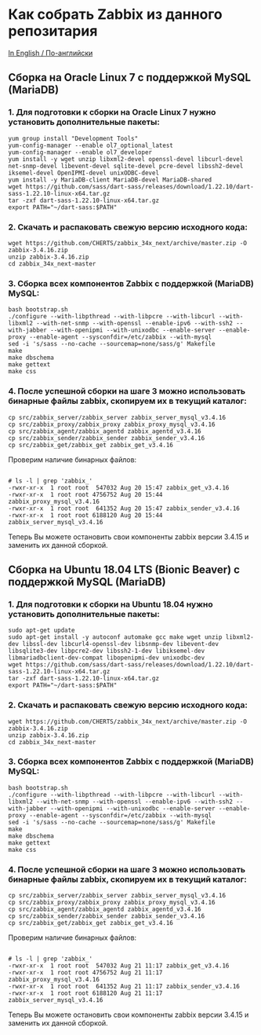 # Как собрать Zabbix из данного репозитария

[In English / По-английски](BUILD.md)

## Сборка на Oracle Linux 7 с поддержкой MySQL (MariaDB)

### 1. Для подготовки к сборки на Oracle Linux 7 нужно установить дополнительные пакеты:

~~~~
yum group install "Development Tools"
yum-config-manager --enable ol7_optional_latest
yum-config-manager --enable ol7_developer
yum install -y wget unzip libxml2-devel openssl-devel libcurl-devel net-snmp-devel libevent-devel sqlite-devel pcre-devel libssh2-devel iksemel-devel OpenIPMI-devel unixODBC-devel
yum install -y MariaDB-client MariaDB-devel MariaDB-shared
wget https://github.com/sass/dart-sass/releases/download/1.22.10/dart-sass-1.22.10-linux-x64.tar.gz
tar -zxf dart-sass-1.22.10-linux-x64.tar.gz
export PATH="~/dart-sass:$PATH"
~~~~

### 2. Скачать и распаковать свежую версию исходного кода:

~~~~
wget https://github.com/CHERTS/zabbix_34x_next/archive/master.zip -O zabbix-3.4.16.zip
unzip zabbix-3.4.16.zip
cd zabbix_34x_next-master
~~~~

### 3. Сборка всех компонентов Zabbix с поддержкой (MariaDB) MySQL:

~~~~
bash bootstrap.sh
./configure --with-libpthread --with-libpcre --with-libcurl --with-libxml2 --with-net-snmp --with-openssl --enable-ipv6 --with-ssh2 --with-jabber --with-openipmi --with-unixodbc --enable-server --enable-proxy --enable-agent --sysconfdir=/etc/zabbix --with-mysql
sed -i 's/sass --no-cache --sourcemap=none/sass/g' Makefile
make
make dbschema
make gettext
make css
~~~~

### 4. После успешной сборки на шаге 3 можно использовать бинарные файлы zabbix, скопируем их в текущий каталог:

~~~~
cp src/zabbix_server/zabbix_server zabbix_server_mysql_v3.4.16
cp src/zabbix_proxy/zabbix_proxy zabbix_proxy_mysql_v3.4.16
cp src/zabbix_agent/zabbix_agentd zabbix_agentd_v3.4.16
cp src/zabbix_sender/zabbix_sender zabbix_sender_v3.4.16
cp src/zabbix_get/zabbix_get zabbix_get_v3.4.16
~~~~

Проверим наличие бинарных файлов:

~~~~

# ls -l | grep 'zabbix_'
-rwxr-xr-x  1 root root  547032 Aug 20 15:47 zabbix_get_v3.4.16
-rwxr-xr-x  1 root root 4756752 Aug 20 15:44 zabbix_proxy_mysql_v3.4.16
-rwxr-xr-x  1 root root  641352 Aug 20 15:47 zabbix_sender_v3.4.16
-rwxr-xr-x  1 root root 6188120 Aug 20 15:44 zabbix_server_mysql_v3.4.16
~~~~

Теперь Вы можете остановить свои компоненты zabbix версии 3.4.15 и заменить их данной сборкой.


## Сборка на Ubuntu 18.04 LTS (Bionic Beaver) с поддержкой MySQL (MariaDB)

### 1. Для подготовки к сборки на Ubuntu 18.04 нужно установить дополнительные пакеты:

~~~~
sudo apt-get update
sudo apt-get install -y autoconf automake gcc make wget unzip libxml2-dev libssl-dev libcurl4-openssl-dev libsnmp-dev libevent-dev libsqlite3-dev libpcre2-dev libssh2-1-dev libiksemel-dev libmariadbclient-dev-compat libopenipmi-dev unixodbc-dev
wget https://github.com/sass/dart-sass/releases/download/1.22.10/dart-sass-1.22.10-linux-x64.tar.gz
tar -zxf dart-sass-1.22.10-linux-x64.tar.gz
export PATH="~/dart-sass:$PATH"
~~~~

### 2. Скачать и распаковать свежую версию исходного кода:

~~~~
wget https://github.com/CHERTS/zabbix_34x_next/archive/master.zip -O zabbix-3.4.16.zip
unzip zabbix-3.4.16.zip
cd zabbix_34x_next-master
~~~~

### 3. Сборка всех компонентов Zabbix с поддержкой (MariaDB) MySQL:

~~~~
bash bootstrap.sh
./configure --with-libpthread --with-libpcre --with-libcurl --with-libxml2 --with-net-snmp --with-openssl --enable-ipv6 --with-ssh2 --with-jabber --with-openipmi --with-unixodbc --enable-server --enable-proxy --enable-agent --sysconfdir=/etc/zabbix --with-mysql
sed -i 's/sass --no-cache --sourcemap=none/sass/g' Makefile
make
make dbschema
make gettext
make css
~~~~

### 4. После успешной сборки на шаге 3 можно использовать бинарные файлы zabbix, скопируем их в текущий каталог:

~~~~
cp src/zabbix_server/zabbix_server zabbix_server_mysql_v3.4.16
cp src/zabbix_proxy/zabbix_proxy zabbix_proxy_mysql_v3.4.16
cp src/zabbix_agent/zabbix_agentd zabbix_agentd_v3.4.16
cp src/zabbix_sender/zabbix_sender zabbix_sender_v3.4.16
cp src/zabbix_get/zabbix_get zabbix_get_v3.4.16
~~~~

Проверим наличие бинарных файлов:

~~~~

# ls -l | grep 'zabbix_'
-rwxr-xr-x  1 root root  547032 Aug 21 11:17 zabbix_get_v3.4.16
-rwxr-xr-x  1 root root 4756752 Aug 21 11:17 zabbix_proxy_mysql_v3.4.16
-rwxr-xr-x  1 root root  641352 Aug 21 11:17 zabbix_sender_v3.4.16
-rwxr-xr-x  1 root root 6188120 Aug 21 11:17 zabbix_server_mysql_v3.4.16
~~~~

Теперь Вы можете остановить свои компоненты zabbix версии 3.4.15 и заменить их данной сборкой.


